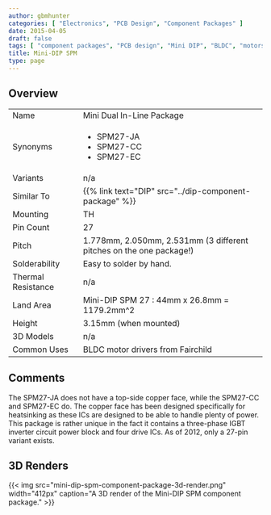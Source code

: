 ```yaml
---
author: gbmhunter
categories: [ "Electronics", "PCB Design", "Component Packages" ]
date: 2015-04-05
draft: false
tags: [ "component packages", "PCB design", "Mini DIP", "BLDC", "motors", "dual in-line package" ]
title: Mini-DIP SPM
type: page
---
```


## Overview

<table>
<tbody>
<tr>
<td >Name</td>
<td >Mini Dual In-Line Package
</td>
</tr>
<tr >
<td >Synonyms</td>
<td>
  <ul>
    <li>SPM27-JA</li>
    <li>SPM27-CC</li>
    <li>SPM27-EC</li>
  </ul>
</td>
</tr>
<tr >
<td >Variants</td>
<td >n/a</td>
</tr>
<tr>
  <td>Similar To</td>
  <td>{{% link text="DIP" src="../dip-component-package" %}}</td>
</tr>
<tr>
<td>Mounting</td>
<td>TH</td>
</tr>
<tr>
<td>Pin Count</td>
<td>27</td>
</tr>
<tr>
<td>Pitch</td>
<td >1.778mm, 2.050mm, 2.531mm (3 different pitches on the one package!)</td>
</tr>
<tr >
<td >Solderability</td>
<td >Easy to solder by hand.</td>
</tr>
<tr >
<td >Thermal Resistance</td>
<td >n/a</td>
</tr>
<tr >
<td >Land Area</td>
<td >Mini-DIP SPM 27 : 44mm x 26.8mm = 1179.2mm^2</td>
</tr>
<tr >
<td >Height</td>
<td >3.15mm (when mounted)</td>
</tr>
<tr >
<td >3D Models</td>
<td >n/a</td>
</tr>
<tr>
<td >Common Uses</td>
<td>BLDC motor drivers from Fairchild</td>
</tr>
</tbody>
</table>

## Comments

The SPM27-JA does not have a top-side copper face, while the SPM27-CC and SPM27-EC do. The copper face has been designed specifically for heatsinking as these ICs are designed to be able to handle plenty of power. This package is rather unique in the fact it contains a three-phase IGBT inverter circuit power block and four drive ICs. As of 2012, only a 27-pin variant exists.

## 3D Renders

{{< img src="mini-dip-spm-component-package-3d-render.png" width="412px" caption="A 3D render of the Mini-DIP SPM component package."  >}}
